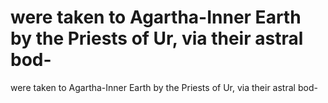 # were taken to Agartha-Inner Earth by the Priests of Ur, via their astral bod-

were taken to Agartha-Inner Earth by the Priests of Ur, via their astral bod-
